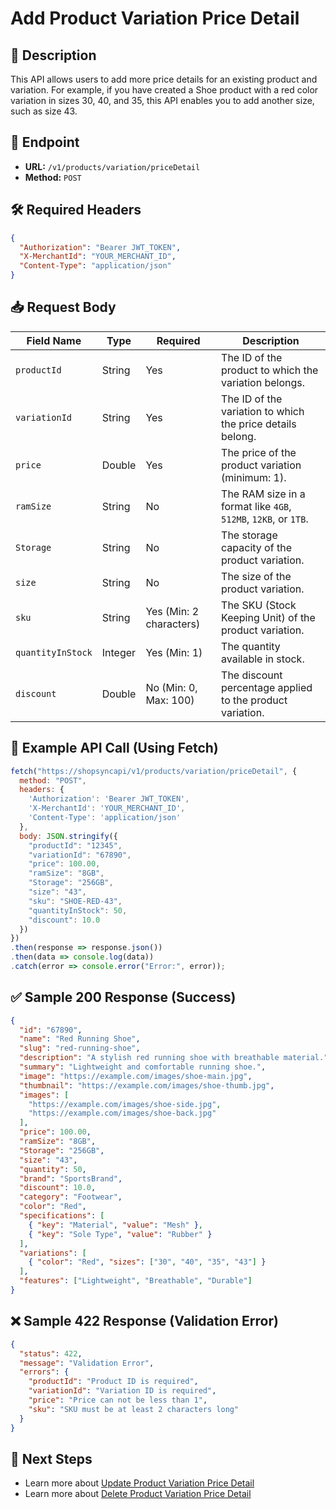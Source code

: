 # Add Product Variation Price Detail

## 📌 Description
This API allows users to add more price details for an existing product and variation. For example, if you have created a Shoe product with a red color variation in sizes 30, 40, and 35, this API enables you to add another size, such as size 43.

## 🔗 Endpoint
- **URL:** `/v1/products/variation/priceDetail`
- **Method:** `POST`


## 🛠️ Required Headers
```json
{
  "Authorization": "Bearer JWT_TOKEN",
  "X-MerchantId": "YOUR_MERCHANT_ID",
  "Content-Type": "application/json"
}
```

## 📥 Request Body

| Field Name        | Type    | Required | Description |
|------------------|---------|----------|-------------|
| `productId`      | String  | Yes      | The ID of the product to which the variation belongs. |
| `variationId`    | String  | Yes      | The ID of the variation to which the price details belong. |
| `price`          | Double  | Yes      | The price of the product variation (minimum: 1). |
| `ramSize`        | String  | No       | The RAM size in a format like `4GB`, `512MB`, `12KB`, or `1TB`. |
| `Storage`        | String  | No       | The storage capacity of the product variation. |
| `size`           | String  | No       | The size of the product variation. |
| `sku`            | String  | Yes (Min: 2 characters) | The SKU (Stock Keeping Unit) of the product variation. |
| `quantityInStock`| Integer | Yes (Min: 1) | The quantity available in stock. |
| `discount`       | Double  | No (Min: 0, Max: 100) | The discount percentage applied to the product variation. |

## 📡 Example API Call (Using Fetch)
```javascript
fetch("https://shopsyncapi/v1/products/variation/priceDetail", {
  method: "POST",
  headers: {
    'Authorization': 'Bearer JWT_TOKEN',
    'X-MerchantId': 'YOUR_MERCHANT_ID',
    'Content-Type': 'application/json'
  },
  body: JSON.stringify({
    "productId": "12345",
    "variationId": "67890",
    "price": 100.00,
    "ramSize": "8GB",
    "Storage": "256GB",
    "size": "43",
    "sku": "SHOE-RED-43",
    "quantityInStock": 50,
    "discount": 10.0
  })
})
.then(response => response.json())
.then(data => console.log(data))
.catch(error => console.error("Error:", error));
```

## ✅ Sample 200 Response (Success)
```json
{
  "id": "67890",
  "name": "Red Running Shoe",
  "slug": "red-running-shoe",
  "description": "A stylish red running shoe with breathable material.",
  "summary": "Lightweight and comfortable running shoe.",
  "image": "https://example.com/images/shoe-main.jpg",
  "thumbnail": "https://example.com/images/shoe-thumb.jpg",
  "images": [
    "https://example.com/images/shoe-side.jpg",
    "https://example.com/images/shoe-back.jpg"
  ],
  "price": 100.00,
  "ramSize": "8GB",
  "Storage": "256GB",
  "size": "43",
  "quantity": 50,
  "brand": "SportsBrand",
  "discount": 10.0,
  "category": "Footwear",
  "color": "Red",
  "specifications": [
    { "key": "Material", "value": "Mesh" },
    { "key": "Sole Type", "value": "Rubber" }
  ],
  "variations": [
    { "color": "Red", "sizes": ["30", "40", "35", "43"] }
  ],
  "features": ["Lightweight", "Breathable", "Durable"]
}
```

## ❌ Sample 422 Response (Validation Error)
```json
{
  "status": 422,
  "message": "Validation Error",
  "errors": {
    "productId": "Product ID is required",
    "variationId": "Variation ID is required",
    "price": "Price can not be less than 1",
    "sku": "SKU must be at least 2 characters long"
  }
}
```

## 🔗 Next Steps
- Learn more about [Update Product Variation Price Detail](./update-product-variation-price-detail.md)
- Learn more about  [Delete Product Variation Price Detail](./delete-product-variation-price-detail.md)
